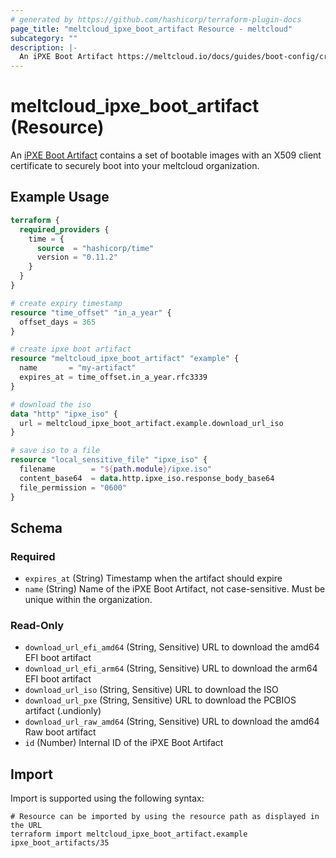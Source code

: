 ```yaml
---
# generated by https://github.com/hashicorp/terraform-plugin-docs
page_title: "meltcloud_ipxe_boot_artifact Resource - meltcloud"
subcategory: ""
description: |-
  An iPXE Boot Artifact https://meltcloud.io/docs/guides/boot-config/create-ipxe-boot-artifacts.html contains a set of bootable images with an X509 client certificate to securely boot into your meltcloud organization.
---
```


# meltcloud_ipxe_boot_artifact (Resource)

An [iPXE Boot Artifact](https://meltcloud.io/docs/guides/boot-config/create-ipxe-boot-artifacts.html) contains a set of bootable images with an X509 client certificate to securely boot into your meltcloud organization.

## Example Usage

```terraform
terraform {
  required_providers {
    time = {
      source  = "hashicorp/time"
      version = "0.11.2"
    }
  }
}

# create expiry timestamp
resource "time_offset" "in_a_year" {
  offset_days = 365
}

# create ipxe boot artifact
resource "meltcloud_ipxe_boot_artifact" "example" {
  name       = "my-artifact"
  expires_at = time_offset.in_a_year.rfc3339
}

# download the iso
data "http" "ipxe_iso" {
  url = meltcloud_ipxe_boot_artifact.example.download_url_iso
}

# save iso to a file
resource "local_sensitive_file" "ipxe_iso" {
  filename        = "${path.module}/ipxe.iso"
  content_base64  = data.http.ipxe_iso.response_body_base64
  file_permission = "0600"
}
```

<!-- schema generated by tfplugindocs -->
## Schema

### Required

- `expires_at` (String) Timestamp when the artifact should expire
- `name` (String) Name of the iPXE Boot Artifact, not case-sensitive. Must be unique within the organization.

### Read-Only

- `download_url_efi_amd64` (String, Sensitive) URL to download the amd64 EFI boot artifact
- `download_url_efi_arm64` (String, Sensitive) URL to download the arm64 EFI boot artifact
- `download_url_iso` (String, Sensitive) URL to download the ISO
- `download_url_pxe` (String, Sensitive) URL to download the PCBIOS artifact (.undionly)
- `download_url_raw_amd64` (String, Sensitive) URL to download the amd64 Raw boot artifact
- `id` (Number) Internal ID of the iPXE Boot Artifact

## Import

Import is supported using the following syntax:

```shell
# Resource can be imported by using the resource path as displayed in the URL
terraform import meltcloud_ipxe_boot_artifact.example ipxe_boot_artifacts/35
```
